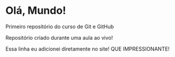# Olá, Mundo!
 Primeiro repositório do curso de Git e GitHub

 Repositório criado durante uma aula ao vivo!
 
 Essa linha eu adicionei diretamente no site! QUE IMPRESSIONANTE!
 
